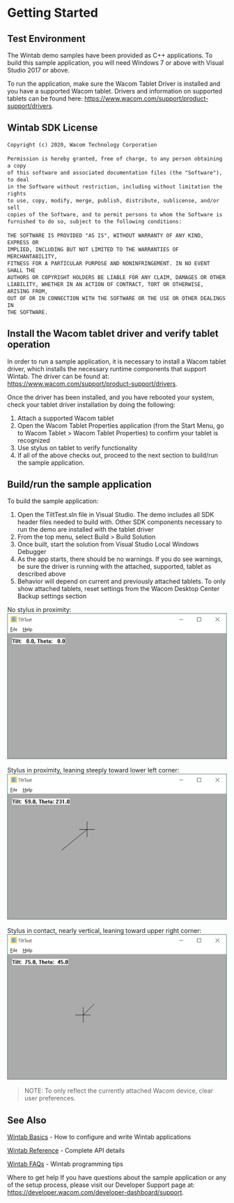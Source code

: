# Getting Started 

## Test Environment
The Wintab demo samples have been provided as C++ applications. To build this sample application, you will need Windows 7 or above with Visual Studio 2017 or above.

To run the application, make sure the Wacom Tablet Driver is installed and you have a supported Wacom tablet. Drivers and information on supported tablets can be found here: https://www.wacom.com/support/product-support/drivers.

## Wintab SDK License
```
Copyright (c) 2020, Wacom Technology Corporation

Permission is hereby granted, free of charge, to any person obtaining a copy
of this software and associated documentation files (the "Software"), to deal
in the Software without restriction, including without limitation the rights
to use, copy, modify, merge, publish, distribute, sublicense, and/or sell
copies of the Software, and to permit persons to whom the Software is
furnished to do so, subject to the following conditions:
 
THE SOFTWARE IS PROVIDED "AS IS", WITHOUT WARRANTY OF ANY KIND, EXPRESS OR
IMPLIED, INCLUDING BUT NOT LIMITED TO THE WARRANTIES OF MERCHANTABILITY,
FITNESS FOR A PARTICULAR PURPOSE AND NONINFRINGEMENT. IN NO EVENT SHALL THE
AUTHORS OR COPYRIGHT HOLDERS BE LIABLE FOR ANY CLAIM, DAMAGES OR OTHER
LIABILITY, WHETHER IN AN ACTION OF CONTRACT, TORT OR OTHERWISE, ARISING FROM,
OUT OF OR IN CONNECTION WITH THE SOFTWARE OR THE USE OR OTHER DEALINGS IN
THE SOFTWARE.
```

## Install the Wacom tablet driver and verify tablet operation
In order to run a sample application, it is necessary to install a Wacom tablet driver, which installs the necessary runtime components that support Wintab. The driver can be found at: https://www.wacom.com/support/product-support/drivers.

Once the driver has been installed, and you have rebooted your system, check your tablet driver installation by doing the following:

1. Attach a supported Wacom tablet
1. Open the Wacom Tablet Properties application (from the Start Menu, go to Wacom Tablet > Wacom Tablet Properties) to confirm your tablet is recognized
1. Use stylus on tablet to verify functionality
1. If all of the above checks out, proceed to the next section to build/run the sample application.


## Build/run the sample application
To build the sample application:

1. Open the TiltTest.sln file in Visual Studio. The demo includes all SDK header files needed to build with. Other SDK components necessary to run the demo are installed with the tablet driver
1. From the top menu, select Build > Build Solution
1. Once built, start the solution from Visual Studio Local Windows Debugger
1. As the app starts, there should be no warnings. If you do see warnings, be sure the driver is running with the attached, supported, tablet as described above
1. Behavior will depend on current and previously attached tablets. To only show attached tablets, reset settings from the Wacom Desktop Center Backup settings section

No stylus in proximity:  
![](./Media/sc-gs-tt-noStylus.png)

Stylus in proximity, leaning steeply toward lower left corner:  
![](./Media/sc-gs-tt-stylusProx.png)

Stylus in contact, nearly vertical, leaning toward upper right corner:  
![](./Media/sc-gs-tt-stylusContact.png)

> NOTE: To only reflect the currently attached Wacom device, clear user preferences.

## See Also

[Wintab Basics](https://developer-docs.wacom.com/wacom-device-api/docs/wintab-overview) - How to configure and write Wintab applications

[Wintab Reference](https://developer-docs.wacom.com/wacom-device-api/docs/wintab-reference) - Complete API details

[Wintab FAQs](https://developer-docs.wacom.com/wacom-device-api/docs/wintab-faqs) - Wintab programming tips


Where to get help
If you have questions about the sample application or any of the setup process, please visit our Developer Support page at: https://developer.wacom.com/developer-dashboard/support.
